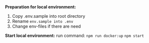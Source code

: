**Preparation for local environment:**
1. Copy .env.sample  into root directory
2. Rename `env.sample into .env`
3. Change env-files if there are need 

**Start local environment:**
 run command:
`npm run docker:up`
`npm start`
